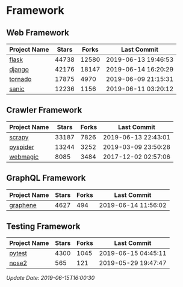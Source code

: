# Framework

## Web Framework

| Project Name | Stars | Forks | Last Commit |
| ------------ | ----- | ----- | ----------- |
| [flask](https://github.com/pallets/flask) | 44738 | 12580 | 2019-06-13 19:46:53 |
| [django](https://github.com/django/django) | 42176 | 18147 | 2019-06-14 16:20:29 |
| [tornado](https://github.com/tornadoweb/tornado) | 17875 | 4970 | 2019-06-09 21:15:31 |
| [sanic](https://github.com/huge-success/sanic) | 12236 | 1156 | 2019-06-11 03:20:12 |

## Crawler Framework

| Project Name | Stars | Forks | Last Commit |
| ------------ | ----- | ----- | ----------- |
| [scrapy](https://github.com/scrapy/scrapy) | 33187 | 7826 | 2019-06-13 22:43:01 |
| [pyspider](https://github.com/binux/pyspider) | 13244 | 3252 | 2019-03-09 23:50:28 |
| [webmagic](https://github.com/code4craft/webmagic) | 8085 | 3484 | 2017-12-02 02:57:06 |

## GraphQL Framework

| Project Name | Stars | Forks | Last Commit |
| ------------ | ----- | ----- | ----------- |
| [graphene](https://github.com/graphql-python/graphene) | 4627 | 494 | 2019-06-14 11:56:02 |

## Testing Framework

| Project Name | Stars | Forks | Last Commit |
| ------------ | ----- | ----- | ----------- |
| [pytest](https://github.com/pytest-dev/pytest) | 4300 | 1045 | 2019-06-15 04:45:11 |
| [nose2](https://github.com/nose-devs/nose2) | 565 | 121 | 2019-05-29 19:47:47 |

*Update Date: 2019-06-15T16:00:30*